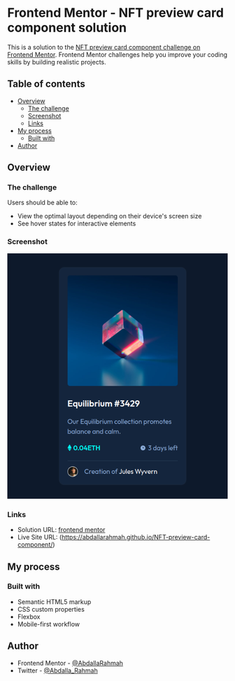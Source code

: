 # Frontend Mentor - NFT preview card component solution

This is a solution to the [NFT preview card component challenge on Frontend Mentor](https://www.frontendmentor.io/challenges/nft-preview-card-component-SbdUL_w0U). Frontend Mentor challenges help you improve your coding skills by building realistic projects.

## Table of contents

- [Overview](#overview)
  - [The challenge](#the-challenge)
  - [Screenshot](#screenshot)
  - [Links](#links)
- [My process](#my-process)
  - [Built with](#built-with)
- [Author](#author)

## Overview

### The challenge

Users should be able to:

- View the optimal layout depending on their device's screen size
- See hover states for interactive elements

### Screenshot

![](./screenshot/NFT-preview-card-component.png)

### Links

- Solution URL: [frontend mentor](https://www.frontendmentor.io/solutions/nft-preview-card-component-f62FY816U8)
- Live Site URL: (https://abdallarahmah.github.io/NFT-preview-card-component/)

## My process

### Built with

- Semantic HTML5 markup
- CSS custom properties
- Flexbox
- Mobile-first workflow

## Author

- Frontend Mentor - [@AbdallaRahmah](https://www.frontendmentor.io/profile/AbdallaRahmah)
- Twitter - [@Abdalla_Rahmah](https://twitter.com/abdalla_Rahmah)
